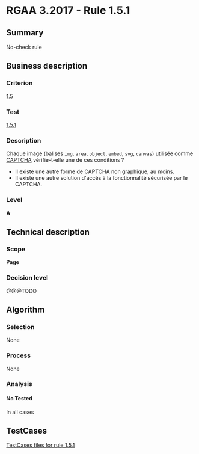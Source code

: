 # RGAA 3.2017 - Rule 1.5.1

## Summary
No-check rule


## Business description

### Criterion
[1.5](http://references.modernisation.gouv.fr/rgaa-accessibilite/criteres.html#crit-1-5)

### Test
[1.5.1](http://references.modernisation.gouv.fr/rgaa-accessibilite/criteres.html#test-1-5-1)

### Description
<div lang="fr">Chaque image (balises <code lang="en">img</code>, <code lang="en">area</code>, <code lang="en">object</code>, <code lang="en">embed</code>, <code lang="en">svg</code>, <code lang="en">canvas</code>) utilis&#xE9;e comme <a href="http://references.modernisation.gouv.fr/rgaa-accessibilite/glossaire.html#captcha">CAPTCHA</a> v&#xE9;rifie-t-elle une de ces conditions&nbsp;? <ul><li>Il existe une autre forme de CAPTCHA non graphique, au moins.</li> <li>Il existe une autre solution d'acc&#xE8;s &#xE0; la fonctionnalit&#xE9; s&#xE9;curis&#xE9;e par le CAPTCHA.</li> </ul></div>

### Level
**A**


## Technical description

### Scope
**Page**

### Decision level
@@@TODO


## Algorithm

### Selection
None

### Process
None

### Analysis

#### No Tested
In all cases


##  TestCases

[TestCases files for rule 1.5.1](https://github.com/Asqatasun/Asqatasun/tree/develop/rules/rules-rgaa3.2017/src/test/resources/testcases/rgaa32017/Rgaa32017Rule010501/)


